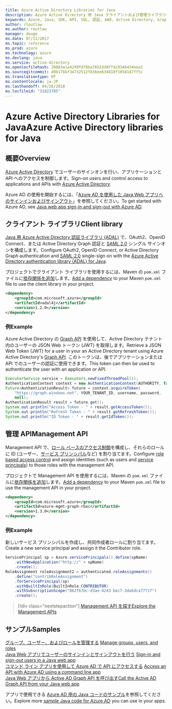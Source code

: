 ```yaml
---
title: Azure Active Directory Libraries for Java
description: Azure Active Directory 用 Java クライアントおよび管理ライブラリのリファレンス ドキュメント
keywords: Azure, Java, SDK, API, SQL, 認証, AAD, Active Directory, Graph, OAuth 2.0
author: rloutlaw
ms.author: routlaw
manager: douge
ms.date: 07/11/2017
ms.topic: reference
ms.prod: azure
ms.technology: azure
ms.devlang: java
ms.service: active-directory
ms.openlocfilehash: 28063a1a4299fd78ba76533d0ffdc0346434eea2
ms.sourcegitcommit: 49b17bbf34732512f836ee634818f1058147ff5c
ms.translationtype: HT
ms.contentlocale: ja-JP
ms.lasthandoff: 04/26/2018
ms.locfileid: "31823785"
---
```

# <a name="azure-active-directory-libraries-for-java"></a><span data-ttu-id="f45d5-104">Azure Active Directory Libraries for Java</span><span class="sxs-lookup"><span data-stu-id="f45d5-104">Azure Active Directory libraries for Java</span></span>

## <a name="overview"></a><span data-ttu-id="f45d5-105">概要</span><span class="sxs-lookup"><span data-stu-id="f45d5-105">Overview</span></span>

<span data-ttu-id="f45d5-106">[Azure Active Directory](/azure/active-directory/active-directory-whatis) でユーザーのサインオンを行い、アプリケーションと API へのアクセスを制御します。</span><span class="sxs-lookup"><span data-stu-id="f45d5-106">Sign-on users and control access to applications and APIs with [Azure Active Directory](/azure/active-directory/active-directory-whatis).</span></span>

<span data-ttu-id="f45d5-107">Azure AD の使用を開始するには、「[Azure AD を使用した Java Web アプリへのサインインおよびサインアウト](/azure/active-directory/develop/active-directory-devquickstarts-webapp-java)」を参照してください。</span><span class="sxs-lookup"><span data-stu-id="f45d5-107">To get started with Azure AD, see [Java web app sign-in and sign-out with Azure AD](/azure/active-directory/develop/active-directory-devquickstarts-webapp-java).</span></span>

## <a name="client-library"></a><span data-ttu-id="f45d5-108">クライアント ライブラリ</span><span class="sxs-lookup"><span data-stu-id="f45d5-108">Client library</span></span>

<span data-ttu-id="f45d5-109">[Java 用 Azure Active Directory 認証ライブラリ (ADAL)](https://github.com/AzureAD/azure-activedirectory-library-for-java) で、OAuth2、OpenID Connect、または Active Directory Graph 認証と [SAML 2.0](https://docs.microsoft.com/azure/active-directory/develop/active-directory-saml-protocol-reference) シングル サインオンを構成します。</span><span class="sxs-lookup"><span data-stu-id="f45d5-109">Configure OAuth2, OpenID Connect, or Active Directory Graph authentication and [SAML 2.0](https://docs.microsoft.com/azure/active-directory/develop/active-directory-saml-protocol-reference) single-sign on with the [Azure Active Directory authentication library (ADAL) for Java](https://github.com/AzureAD/azure-activedirectory-library-for-java).</span></span>

<span data-ttu-id="f45d5-110">プロジェクトでクライアント ライブラリを使用するには、Maven の `pom.xml` ファイルに[依存関係を追加](https://maven.apache.org/guides/getting-started/index.html#How_do_I_use_external_dependencies)します。</span><span class="sxs-lookup"><span data-stu-id="f45d5-110">[Add a dependency](https://maven.apache.org/guides/getting-started/index.html#How_do_I_use_external_dependencies) to your Maven `pom.xml` file to use the client library in your project.</span></span>

```XML
<dependency>
    <groupId>com.microsoft.azure</groupId>
    <artifactId>adal4j</artifactId>
    <version>1.2.0</version>
</dependency>
```   

### <a name="example"></a><span data-ttu-id="f45d5-111">例</span><span class="sxs-lookup"><span data-stu-id="f45d5-111">Example</span></span>

<span data-ttu-id="f45d5-112">Azure Active Directory の [Graph API](https://docs.microsoft.com/azure/active-directory/develop/active-directory-graph-api) を使用して、Active Directory テナント内のユーザーの JSON Web トークン (JWT) を取得します。</span><span class="sxs-lookup"><span data-stu-id="f45d5-112">Retrieve a JSON Web Token (JWT) for a user in your an Active Directory tenant using Azure Active Directory's [Graph API](https://docs.microsoft.com/azure/active-directory/develop/active-directory-graph-api).</span></span> <span data-ttu-id="f45d5-113">このトークンは、後でアプリケーションまたは API でのユーザーの認証に使用できます。</span><span class="sxs-lookup"><span data-stu-id="f45d5-113">This token can then be used to authenticate the user with an application or API.</span></span>

```java
ExecutorService service = Executors.newFixedThreadPool(1);
AuthenticationContext context = new AuthenticationContext(AUTHORITY, false, service);
Future<AuthenticationResult> future = context.acquireToken(
    "https://graph.windows.net", YOUR_TENANT_ID, username, password,
    null);
AuthenticationResult result = future.get();
System.out.println("Access Token - " + result.getAccessToken());
System.out.println("Refresh Token - " + result.getRefreshToken());
System.out.println("ID Token - " + result.getIdToken());
```

## <a name="management-api"></a><span data-ttu-id="f45d5-114">管理 API</span><span class="sxs-lookup"><span data-stu-id="f45d5-114">Management API</span></span>

<span data-ttu-id="f45d5-115">Management API で、[ロール ベースのアクセス制御](/azure/active-directory/role-based-access-control-what-is)を構成し、それらのロールに ID (ユーザー、[サービス プリンシパル](https://docs.microsoft.com/azure/active-directory/develop/active-directory-application-objects)など) を割り当てます。</span><span class="sxs-lookup"><span data-stu-id="f45d5-115">Configure [role based access control](/azure/active-directory/role-based-access-control-what-is) and assign identities (such as users and [service principals](https://docs.microsoft.com/azure/active-directory/develop/active-directory-application-objects)) to those roles with the management API.</span></span> 

<span data-ttu-id="f45d5-116">プロジェクトで Management API を使用するには、Maven の `pom.xml` ファイルに[依存関係を追加](https://maven.apache.org/guides/getting-started/index.html#How_do_I_use_external_dependencies)します。</span><span class="sxs-lookup"><span data-stu-id="f45d5-116">[Add a dependency](https://maven.apache.org/guides/getting-started/index.html#How_do_I_use_external_dependencies) to your Maven `pom.xml` file to use the management API in your project.</span></span>

```XML
<dependency>
    <groupId>com.microsoft.azure</groupId>
    <artifactId>azure-mgmt-graph-rbac</artifactId>
    <version>1.3.0</version>
</dependency>
```

### <a name="example"></a><span data-ttu-id="f45d5-117">例</span><span class="sxs-lookup"><span data-stu-id="f45d5-117">Example</span></span> 

<span data-ttu-id="f45d5-118">新しいサービス プリンシパルを作成し、共同作成者ロールに割り当てます。</span><span class="sxs-lookup"><span data-stu-id="f45d5-118">Create a new service principal and assign it the Contributor role.</span></span>

```java
ServicePrincipal sp = Azure.servicePrincipals().define(spName)
    .withNewApplication("http://" + spName)
    .create();
RoleAssignment roleAssignment2 = authenticated.roleAssignments()
    .define("contribRoleAssignment")
    .forServicePrincipal(sp)
    .withBuiltInRole(BuiltInRole.CONTRIBUTOR)
    .withSubscriptionScope("862f67bc-d3ae-4243-bec7-3da6dca77717")
    .create();
```

> [!div class="nextstepaction"]
> [<span data-ttu-id="f45d5-119">Management API を探す</span><span class="sxs-lookup"><span data-stu-id="f45d5-119">Explore the Management APIs</span></span>](/java/api/overview/azure/activedirectory/management)


## <a name="samples"></a><span data-ttu-id="f45d5-120">サンプル</span><span class="sxs-lookup"><span data-stu-id="f45d5-120">Samples</span></span>

<span data-ttu-id="f45d5-121">[グループ、ユーザー、およびロールを管理する](https://github.com/Azure-Samples/aad-java-browse-graph-and-manage-roles)  </span><span class="sxs-lookup"><span data-stu-id="f45d5-121">[Manage groups, users, and roles](https://github.com/Azure-Samples/aad-java-browse-graph-and-manage-roles)  </span></span>  
<span data-ttu-id="f45d5-122">[Java Web アプリでユーザーのサインインとサインアウトを行う](https://github.com/Azure-Samples/active-directory-java-webapp-openidconnect)  </span><span class="sxs-lookup"><span data-stu-id="f45d5-122">[Sign-in and sign-out users in a Java web app](https://github.com/Azure-Samples/active-directory-java-webapp-openidconnect)  </span></span>  
<span data-ttu-id="f45d5-123">[コマンド ライン アプリを使用して Azure AD で API にアクセスする](https://github.com/Azure-Samples/active-directory-java-native-headless) </span><span class="sxs-lookup"><span data-stu-id="f45d5-123">[Access an API with Azure AD using a command line app](https://github.com/Azure-Samples/active-directory-java-native-headless) </span></span>  
[<span data-ttu-id="f45d5-124">Java Web アプリから Active AD Graph API を呼び出す</span><span class="sxs-lookup"><span data-stu-id="f45d5-124">Call the Active AD Graph API from your Java web app</span></span>](https://github.com/Azure-Samples/active-directory-java-graphapi-web/)  

<span data-ttu-id="f45d5-125">アプリで使用できる [Azure AD 用の Java コードのサンプル](https://azure.microsoft.com/en-us/resources/samples/?term=active+directory&platform=java)を参照してください。</span><span class="sxs-lookup"><span data-stu-id="f45d5-125">Explore more [sample Java code for Azure AD](https://azure.microsoft.com/en-us/resources/samples/?term=active+directory&platform=java) you can use in your apps.</span></span>
